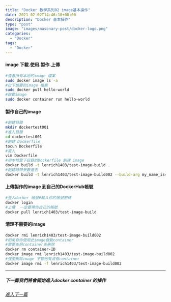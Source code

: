 ```yaml
---
title: "Docker 教學系列02 image基本操作"
date: 2021-02-02T14:46:10+08:00
description: "Docker 基本操作"
type: "post"
image: "images/masonary-post/docker-logo.png"
categories: 
  - "Docker"
tags:
  - "Docker"
---
```


#### image 下載.使用.製作.上傳
```bash
#查看所有本地的image 檔案
sudo docker image ls -a
#拉下想要的image 檔案
sudo docker pull hello-world
#啟動image
sudo docker container run hello-world
```

#### 製作自己的image
```bash
#創建目錄
mkdir dockertest001
#進入目錄
cd dockertest001
#創建 Dockerfile
tocuh Dockerfile
#寫入
vim Dockerfile
#用本地當下目錄的Dockerfile 創建 image 
docker build -t lenrich1403/test-image-build .
#創建時帶參數進去
docker build -t lenrich1403/test-image-build002 --build-arg my_name_is="Dan Hooker"
```

#### 上傳製作的image 到自己的DockerHub帳號
```bash
#登入docker 帳號#輸入你的帳號密碼
docker login
#上傳  一定要帶你自己的帳號
docker pull lenrich1403/test-image-build
```

#### 清理不需要的image
```bash
docker rmi lenrich1403/test-image-build002
#如果有你使用此image啟動container 
#需要先把container先刪除
docker rm container-ID
docker image rmi lenrich1403/test-image-build002
#強至刪除image 不管他有沒有container
docker image rmi -f lenrich1403/test-image-build002
```
----------------------------------
##### 下一篇我們將會開始進入docker container  的操作
###### [進入下一篇](/docker-03)